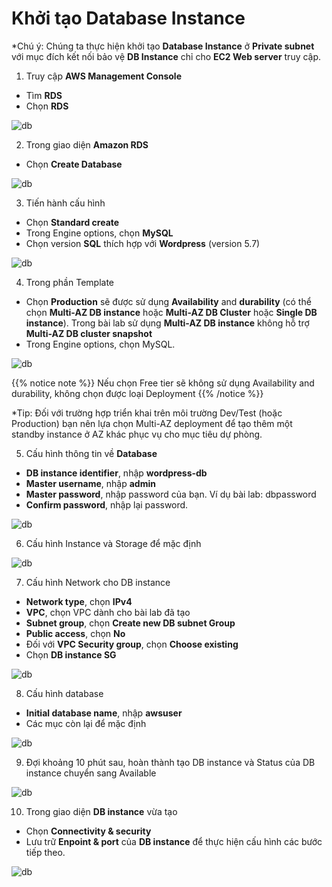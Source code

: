 # Khởi tạo Database Instance

*Chú ý:
Chúng ta thực hiện khởi tạo **Database Instance** ở **Private subnet** với mục đích kết nối bảo vệ **DB Instance** chỉ cho **EC2 Web server** truy cập.

1. Truy cập **AWS Management Console**
- Tìm **RDS**
- Chọn **RDS**

![db](/images/createdatabase/db-setup-0.png?featherlight=false&width=90pc)

2.	Trong giao diện **Amazon RDS**
-	Chọn **Create Database**

![db](/images/createdatabase/db-setup-1.png?featherlight=false&width=90pc)

3. Tiến hành cấu hình
-	Chọn **Standard create**
-	Trong Engine options, chọn **MySQL**
-	Chọn version **SQL** thích hợp với **Wordpress** (version 5.7)


![db](/images/createdatabase/db-setup-2.png?featherlight=false&width=90pc)

4. Trong phần Template
-	Chọn **Production** sẽ được sử dụng **Availability** and **durability** (có thể chọn **Multi-AZ DB instance** hoặc **Multi-AZ DB Cluster** hoặc **Single DB instance**). Trong bài lab sử dụng **Multi-AZ DB instance** không hỗ trợ **Multi-AZ DB cluster snapshot**
-	Trong Engine options, chọn MySQL.

![db](/images/createdatabase/db-setup-3.png?featherlight=false&width=90pc)

{{% notice note %}}
Nếu chọn Free tier sẽ không sử dụng Availability and durability, không chọn được loại Deployment
{{% /notice %}}

*Tip:
Đối với trường hợp triển khai trên môi trường Dev/Test (hoặc Production) bạn nên lựa chọn Multi-AZ deployment để tạo thêm một standby instance ở AZ khác phục vụ cho mục tiêu dự phòng.



5. Cấu hình thông tin về **Database**
-	**DB instance identifier**, nhập **wordpress-db**
-	**Master username**, nhập **admin**
-	**Master password**, nhập password của bạn. Ví dụ bài lab: dbpassword
-	**Confirm password**, nhập lại password.

![db](/images/createdatabase/db-setup-4.png?featherlight=false&width=90pc)

6. Cấu hình Instance và Storage để mặc định

![db](/images/createdatabase/db-setup-5.png?featherlight=false&width=90pc)

7. Cấu hình Network cho DB instance
-	**Network type**, chọn **IPv4**
-	**VPC**, chọn VPC dành cho bài lab đã tạo
-	**Subnet group**, chọn **Create new DB subnet Group**
-	**Public access**, chọn **No**
-	Đối với **VPC Security group**, chọn **Choose existing**
-	Chọn **DB instance SG**

![db](/images/createdatabase/db-setup-6.png?featherlight=false&width=90pc)

8. Cấu hình database
-	**Initial database name**, nhập **awsuser**
-	Các mục còn lại để mặc định

![db](/images/createdatabase/db-setup-7.png?featherlight=false&width=90pc)

9. Đợi khoảng 10 phút sau, hoàn thành tạo DB instance và Status của DB instance chuyển sang Available

![db](/images/createdatabase/db-setup-8.png?featherlight=false&width=90pc)

10. Trong giao diện **DB instance** vừa tạo
-	Chọn **Connectivity & security**
-	Lưu trữ **Enpoint & port** của **DB instance** để thực hiện cấu hình các bước tiếp theo.

![db](/images/createdatabase/db-setup-9.png?featherlight=false&width=90pc)
